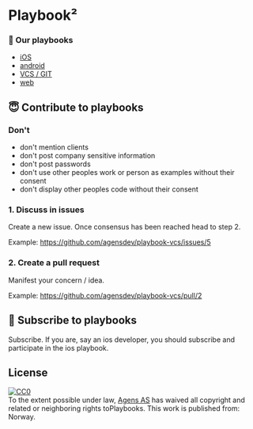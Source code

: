 Playbook²
=========

### 👋 Our playbooks

- [iOS](https://github.com/agensdev/playbook-ios)
- [android](https://github.com/agensdev/playbook-android)
- [VCS / GIT](https://github.com/agensdev/playbook-vcs)
- [web](https://github.com/agensdev/playbook-web)


## 😇 Contribute to playbooks

### Don't

- don't mention clients
- don't post company sensitive information
- don't post passwords
- don't use other peoples work or person as examples without their consent
- don't display other peoples code without their consent

### 1. Discuss in issues

Create a new issue. Once consensus has been reached head to step 2.

Example: https://github.com/agensdev/playbook-vcs/issues/5

### 2. Create a pull request

Manifest your concern / idea.

Example: https://github.com/agensdev/playbook-vcs/pull/2

## 🙌 Subscribe to playbooks

Subscribe. If you are, say an ios developer, you should subscribe and participate in the ios playbook.


## License
<p xmlns:dct="http://purl.org/dc/terms/" xmlns:vcard="http://www.w3.org/2001/vcard-rdf/3.0#"><a rel="license" href="http://creativecommons.org/publicdomain/zero/1.0/"><img src="https://licensebuttons.net/p/zero/1.0/88x31.png" style="border-style: none;" alt="CC0" /></a><br />To the extent possible under law, <a rel="dct:publisher" href="http://agens.no"><span property="dct:title">Agens AS</span></a> has waived all copyright and related or neighboring rights to<span property="dct:title">Playbooks</span>. This work is published from: <span property="vcard:Country" datatype="dct:ISO3166" content="NO" about="http://agens.no">Norway</span>.</p>
